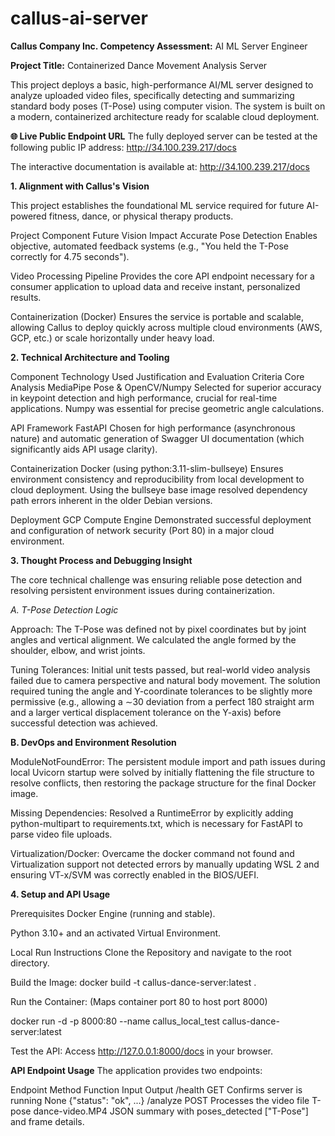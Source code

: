 # callus-ai-server
**Callus Company Inc. Competency Assessment:** AI ML Server Engineer

**Project Title:** Containerized Dance Movement Analysis Server

This project deploys a basic, high-performance AI/ML server designed to analyze uploaded video files, specifically detecting and summarizing standard body poses (T-Pose) using computer vision. The system is built on a modern, containerized architecture ready for scalable cloud deployment.

**🌐 Live Public Endpoint URL**
The fully deployed server can be tested at the following public IP address: http://34.100.239.217/docs

The interactive documentation is available at: http://34.100.239.217/docs

**1. Alignment with Callus's Vision**

This project establishes the foundational ML service required for future AI-powered fitness, dance, or physical therapy products.

Project Component	Future Vision Impact
Accurate Pose Detection	Enables objective, automated feedback systems (e.g., "You held the T-Pose correctly for 4.75 seconds").

Video Processing Pipeline	Provides the core API endpoint necessary for a consumer application to upload data and receive instant, personalized results.

Containerization (Docker)	Ensures the service is portable and scalable, allowing Callus to deploy quickly across multiple cloud environments (AWS, GCP, etc.) or scale horizontally under heavy load.

**2. Technical Architecture and Tooling**

Component	Technology Used	Justification and Evaluation Criteria Core Analysis	MediaPipe Pose & OpenCV/Numpy	Selected for superior accuracy in keypoint detection and high performance, crucial for real-time applications. Numpy was essential for precise geometric angle calculations.

API Framework	FastAPI	Chosen for high performance (asynchronous nature) and automatic generation of Swagger UI documentation (which significantly aids API usage clarity).

Containerization	Docker (using python:3.11-slim-bullseye)	Ensures environment consistency and reproducibility from local development to cloud deployment. Using the bullseye base image resolved dependency path errors inherent in the older Debian versions.

Deployment	GCP Compute Engine	Demonstrated successful deployment and configuration of network security (Port 80) in a major cloud environment.

**3. Thought Process and Debugging Insight**

The core technical challenge was ensuring reliable pose detection and resolving persistent environment issues during containerization.

*A. T-Pose Detection Logic*

Approach: The T-Pose was defined not by pixel coordinates but by joint angles and vertical alignment. We calculated the angle formed by the shoulder, elbow, and wrist joints.

Tuning Tolerances: Initial unit tests passed, but real-world video analysis failed due to camera perspective and natural body movement. The solution required tuning the angle and Y-coordinate tolerances to be slightly more permissive (e.g., allowing a ∼30 deviation from a perfect 180 straight arm and a larger vertical displacement tolerance on the Y-axis) before successful detection was achieved.

**B. DevOps and Environment Resolution**

ModuleNotFoundError: The persistent module import and path issues during local Uvicorn startup were solved by initially flattening the file structure to resolve conflicts, then restoring the package structure for the final Docker image.

Missing Dependencies: Resolved a RuntimeError by explicitly adding python-multipart to requirements.txt, which is necessary for FastAPI to parse video file uploads.

Virtualization/Docker: Overcame the docker command not found and Virtualization support not detected errors by manually updating WSL 2 and ensuring VT-x/SVM was correctly enabled in the BIOS/UEFI.

**4. Setup and API Usage**
   
Prerequisites Docker Engine (running and stable).

Python 3.10+ and an activated Virtual Environment.

Local Run Instructions
Clone the Repository and navigate to the root directory.

Build the Image:
docker build -t callus-dance-server:latest .

Run the Container: (Maps container port 80 to host port 8000)

docker run -d -p 8000:80 --name callus_local_test callus-dance-server:latest

Test the API: Access http://127.0.0.1:8000/docs in your browser.

**API Endpoint Usage**
The application provides two endpoints:

Endpoint	Method	        Function	               Input                    	             Output
/health	  GET	    Confirms server is running	      None	                          {"status": "ok", ...}
/analyze	POST	  Processes the video file    T-pose dance-video.MP4	 JSON summary with poses_detected  ["T-Pose"] and frame details.
